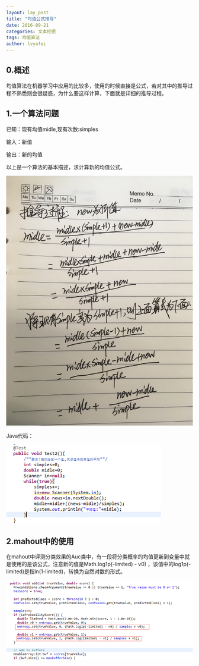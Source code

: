 ```yaml
---
layout: lay_post
title: "均值公式推导"
date: 2016-09-21
categories: 文本挖掘
tags: 均值算法
author: lvyafei
---
```


## 0.概述

均值算法在机器学习中应用的比较多，使用的时候直接是公式，若对其中的推导过程不熟悉则会很疑惑，为什么要这样计算，下面就是详细的推导过程。

<!-- more -->

## 1.一个算法问题

已知：现有均值midle,现有次数:simples

输入：新值

输出：新的均值

以上是一个算法的基本描述，求计算新的均值公式。

![算法推导](/images/算法/均值推导过程.JPG)

Java代码：

![代码](/images/算法/Java代码.png)

## 2.mahout中的使用

在mahout中评测分类效果的Auc类中，有一段将分类概率的均值更新到变量中就是使用的是该公式，注意新的值是Math.log1p(-limited) - v0) ，该值中的log1p(-limited)是指ln(1-limited)，转换为自然对数的形式。

![代码](/images/算法/mahout代码.png)

